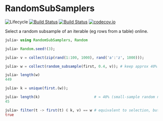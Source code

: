 # RandomSubSamplers

![Lifecycle](https://img.shields.io/badge/lifecycle-experimental-orange.svg)<!--
![Lifecycle](https://img.shields.io/badge/lifecycle-maturing-blue.svg)
![Lifecycle](https://img.shields.io/badge/lifecycle-stable-green.svg)
![Lifecycle](https://img.shields.io/badge/lifecycle-retired-orange.svg)
![Lifecycle](https://img.shields.io/badge/lifecycle-archived-red.svg)
![Lifecycle](https://img.shields.io/badge/lifecycle-dormant-blue.svg) -->
[![Build Status](https://travis-ci.com/tpapp/RandomSubSamplers.jl.svg?branch=master)](https://travis-ci.com/tpapp/RandomSubSamplers.jl)
[![Build Status](https://travis-ci.com/tpapp/RandomSubSamplers.svg?branch=master)](https://travis-ci.com/tpapp/RandomSubSamplers)
[![codecov.io](http://codecov.io/github/tpapp/RandomSubSamplers.jl/coverage.svg?branch=master)](http://codecov.io/github/tpapp/RandomSubSamplers.jl?branch=master)


Select a random subsample of an iterable (eg rows from a table) online.

```julia
julia> using RandomSubSamplers, Random

julia> Random.seed!(3);

julia> v = collect(zip(rand(1:100, 1000), rand('a':'z', 1000)));

julia> w = collect(random_subsample(first, 0.4, v)); # keep approx 40% of integer keys

julia> length(w)
449

julia> k = unique(first.(w));

julia> length(k)                         # ≈ 40% (small-sample random noise)
45

julia> filter(t -> first(t) ∈ k, v) == w # equivalent to selection, but lazy
true
```
